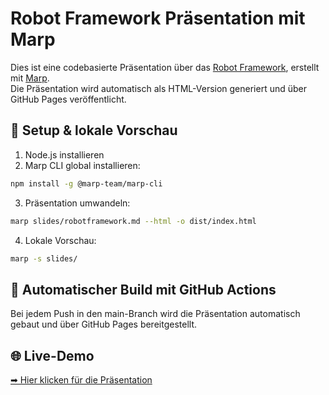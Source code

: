 # Robot Framework Präsentation mit Marp

Dies ist eine codebasierte Präsentation über das [Robot Framework](https://robotframework.org), erstellt mit [Marp](https://marp.app).  
Die Präsentation wird automatisch als HTML-Version generiert und über GitHub Pages veröffentlicht.

## 🔧 Setup & lokale Vorschau

1. Node.js installieren
2. Marp CLI global installieren:

```bash
npm install -g @marp-team/marp-cli
```
3. Präsentation umwandeln:

```bash
marp slides/robotframework.md --html -o dist/index.html
```
4. Lokale Vorschau:

```bash
marp -s slides/
```

## 🚀 Automatischer Build mit GitHub Actions
Bei jedem Push in den main-Branch wird die Präsentation automatisch gebaut und über GitHub Pages bereitgestellt.

## 🌐 Live-Demo
[➡ Hier klicken für die Präsentation](https://tschroeder13.github.io/robotframework-praesentation)